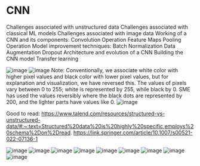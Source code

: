 # CNN

Challenges associated with unstructured data
Challenges associated with classical ML models
Challenges associated with image data
Working of a CNN and its components:
Convolution Operation
Feature Maps
Pooling Operation
Model improvement techniques:
Batch Normalization 
Data Augmentation
Dropout
Architecture and evolution of a CNN
Building the CNN model
Transfer learning

![image](https://user-images.githubusercontent.com/20191454/206962646-50bafac5-a8b0-4781-9648-ceddbb755a25.png)
![image](https://user-images.githubusercontent.com/20191454/206963232-09dcafd3-f417-4285-ad38-3f96c6d655bc.png)
Note: Conventionally, we associate white color with higher pixel values and black color with lower pixel values, but for explanation and visualization, we have reversed this. The values of pixels vary between 0 to 255; white is represented by 255, while black by 0. SME has used the values reversibly where the black dots are represented by 200, and the lighter parts have values like 0. 
![image](https://user-images.githubusercontent.com/20191454/206965038-b2f55260-12ae-4dda-ad61-d499cabcd33c.png)

 
Good to read:
https://www.talend.com/resources/structured-vs-unstructured-data/#:~:text=Structured%20data%20is%20highly%20specific,employs%20schema%2Don%2Dread.
https://link.springer.com/article/10.1007/s00521-022-07136-1

![image](https://user-images.githubusercontent.com/20191454/209665758-b602800d-a6fa-44f2-ac35-14558c157768.png)
![image](https://user-images.githubusercontent.com/20191454/209666148-72b7c59a-1b2c-4666-a2c4-d2b29627c09d.png)
![image](https://user-images.githubusercontent.com/20191454/209667732-a9309f8e-8201-4a60-924c-08f46b241f5c.png)
![image](https://user-images.githubusercontent.com/20191454/209668149-b950712c-7b6f-4e2e-b381-b87f944f9f1a.png)
![image](https://user-images.githubusercontent.com/20191454/209668331-01df78b8-6beb-40ee-826a-db080534b647.png)
![image](https://user-images.githubusercontent.com/20191454/209668366-cba4a51f-0c26-4011-a5d3-27ce3b92cb08.png)
![image](https://user-images.githubusercontent.com/20191454/209668575-6ba89584-2713-47ef-9ce7-d93d6a9b8225.png)
![image](https://user-images.githubusercontent.com/20191454/209669968-b90faf01-da88-4e82-b51d-e272e034c842.png)
![image](https://user-images.githubusercontent.com/20191454/209670424-5fa0396e-174e-4070-9a7f-02683f62f97e.png)

